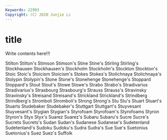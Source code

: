```yaml
---
Keywords: 22993
Copyright: (C) 2020 Junjie Li
---
```


# title

Write contents here!!!
 
Stilton 
Stilton's 
Stimson 
Stimson's 
Stine 
Stine's
Stirling 
Stirling's 
Stockhausen 
Stockhausen's 
Stockholm 
Stockholm's 
Stockton 
Stockton's 
Stoic 
Stoic's
Stoicism 
Stoicism's 
Stokes 
Stokes's 
Stolichnaya 
Stolichnaya's 
Stolypin 
Stolypin's 
Stone 
Stone's
Stonehenge 
Stonehenge's 
Stoppard 
Stoppard's 
Stout 
Stout's 
Stowe 
Stowe's 
Strabo 
Strabo's
Stradivarius 
Stradivarius's 
Strasbourg 
Strasbourg's 
Strauss 
Strauss's 
Stravinsky 
Stravinsky's 
Streisand 
Streisand's
Strickland 
Strickland's 
Strindberg 
Strindberg's 
Stromboli 
Stromboli's 
Strong 
Strong's 
Stu 
Stu's
Stuart 
Stuart's 
Stuarts 
Studebaker 
Studebaker's 
Stuttgart 
Stuttgart's 
Stuyvesant 
Stuyvesant's 
Stygian
Stygian's 
Styrofoam 
Styrofoam's 
Styrofoams 
Styron 
Styron's 
Styx 
Styx's 
Suarez 
Suarez's
Subaru 
Subaru's 
Sucre 
Sucre's 
Sucrets 
Sucrets's 
Sudan 
Sudan's 
Sudanese 
Sudanese's
Sudetenland 
Sudetenland's 
Sudoku 
Sudoku's 
Sudra 
Sudra's 
Sue 
Sue's 
Suetonius 
Suetonius's
Suez 
Suez's 
Suffolk 
